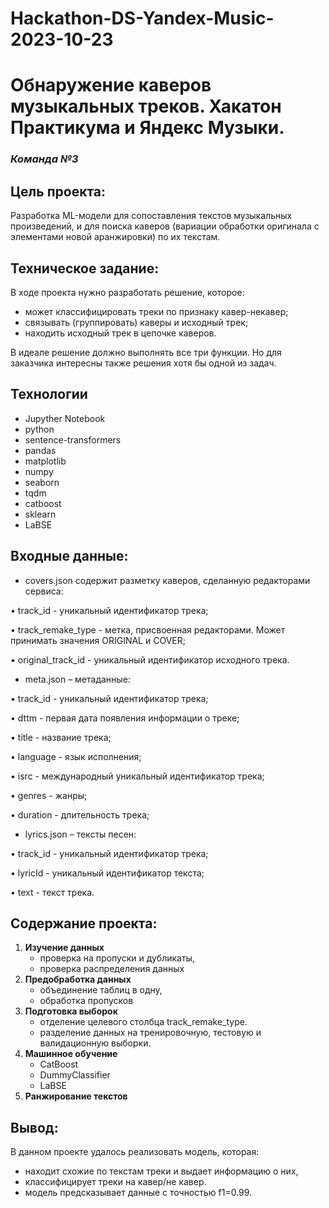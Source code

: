 # Hackathon-DS-Yandex-Music-2023-10-23

# Обнаружение каверов музыкальных треков. Хакатон Практикума и Яндекс Музыки. 

### <i> Команда №3</i>

## Цель проекта: 
Разработка ML-модели для сопоставления текстов музыкальных произведений, и для поиска каверов (вариации обработки оригинала с элементами новой аранжировки) по их текстам.

## Техническое задание:
В ходе проекта нужно разработать решение, которое:

   - может классифицировать треки по признаку кавер-некавер;
   - связывать (группировать) каверы и исходный трек;
   - находить исходный трек в цепочке каверов.

В идеале решение должно выполнять все три функции. Но для заказчика интересны также решения хотя бы одной из задач.
	
## Технологии

* Jupyther Notebook
* python
* sentence-transformers
* pandas
* matplotlib
* numpy
* seaborn
* tqdm
* catboost
* sklearn
* LaBSE

## Входные данные:

- covers.json содержит разметку каверов, сделанную редакторами сервиса:
  
•	track_id - уникальный идентификатор трека;

•	track_remake_type - метка, присвоенная редакторами. Может принимать значения ORIGINAL и COVER;

•	original_track_id - уникальный идентификатор исходного трека.


- meta.json – метаданные:
  
•	track_id - уникальный идентификатор трека;

•	dttm - первая дата появления информации о треке;

•	title - название трека;

•	language - язык исполнения;

•	isrc - международный уникальный идентификатор трека;

•	genres - жанры;

•	duration - длительность трека;


- lyrics.json – тексты песен:

•	track_id - уникальный идентификатор трека;

•	lyricId - уникальный идентификатор текста;

•	text - текст трека.

## Содержание проекта:

1. **Изучение данных**
   - проверка на пропуски и дубликаты,
   - проверка распределения данных 
2. **Предобработка данных**
   - объединение таблиц в одну,
   - обработка пропусков
3. **Подготовка выборок**
   - отделение целевого столбца track_remake_type.
   - разделение данных на тренировочную, тестовую и валидационную выборки.
4. **Машинное обучение**
   - CatBoost
   - DummyClassifier
   - LaBSE
5. **Ранжирование текстов**  
    
## Вывод:
В данном проекте удалось реализовать модель, которая:
- находит схожие по текстам треки и выдает информацию о них,
- классифицирует треки на кавер/не кавер.
- модель предсказывает данные с точностью f1=0.99.

